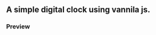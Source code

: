 ## A simple digital clock using vannila js.
### Preview
[logo]: https://github.com/izanagie/a_js_clock/blob/main/preview.png "clock preview"
